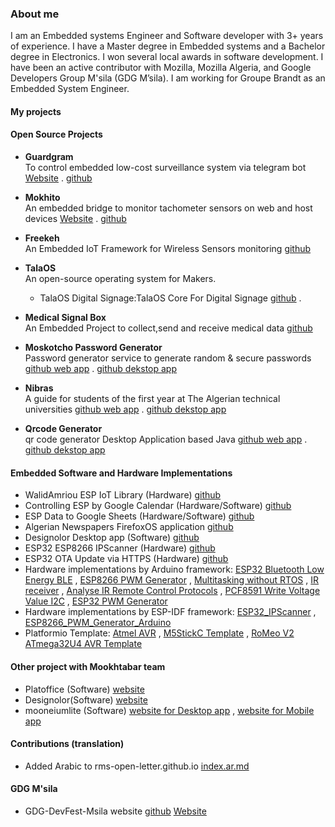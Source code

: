 ### About me

I am an Embedded systems Engineer and Software developer with 3+ years of experience. I have a Master degree in Embedded systems and a Bachelor degree in Electronics. I won several local awards in software development. I have been an active contributor with Mozilla, Mozilla Algeria, and Google Developers Group M'sila (GDG M’sila).  I am working for Groupe Brandt as an Embedded System Engineer. 

#### __My projects__
#### __Open Source Projects__ 

* __Guardgram__    
To control embedded low-cost surveillance system via telegram bot [Website](https://guardgram.walidamriou.com "Website") . [github](https://github.com/walidamriou/Guardgram "github") 

* __Mokhito__   
An embedded bridge to monitor tachometer sensors on web and host devices [Website](https://mokhito.walidamriou.com/ "Website") . [github](https://github.com/walidamriou/Mokhito "github")  
  
* __Freekeh__   
An Embedded IoT Framework for Wireless Sensors monitoring [github](https://github.com/walidamriou/Freekeh "github")  
  

* __TalaOS__   
An open-source operating system for Makers.
   * TalaOS Digital Signage:TalaOS Core For Digital Signage [github](https://github.com/walidamriou/TalaOS_DigitalSignage "github") . 
 
* __Medical Signal Box__   
An Embedded Project to collect,send and receive medical data  [github](https://github.com/walidamriou/MedicalSignalsBox "github") 

* __Moskotcho Password Generator__   
Password generator service to generate random & secure passwords  [github web app](https://github.com/walidamriou/Moskotcho_Password_Generator "github web app") . 
 [github dekstop app](https://github.com/walidamriou/Moskotcho_Password_Generator_Desktop "github dekstop app") 

* __Nibras__   
 A guide for students of the first year at The Algerian technical universities   [github web app](https://github.com/walidamriou/Nibras "github web app") . 
 [github dekstop app](https://github.com/walidamriou/Nibras_Desktop "github dekstop app") 
 
 
* __Qrcode Generator__   
  qr code generator Desktop Application based Java  [github web app](https://github.com/walidamriou/Nibras "github web app") . 
 [github dekstop app](https://github.com/walidamriou/Nibras_Desktop "github dekstop app") 
 
#### Embedded Software and Hardware Implementations 
- WalidAmriou ESP IoT Library (Hardware) [github](https://github.com/walidamriou/WalidAmriou_ESP_IoT "github")
- Controlling ESP by Google Calendar (Hardware/Software) [github](https://github.com/walidamriou/Controlling_ESP_by_Google_Calendar "github")   
- ESP Data to Google Sheets (Hardware/Software) [github](hhttps://github.com/walidamriou/ESP_Data_to_Google_Sheets "github")   
- Algerian Newspapers FirefoxOS application [github]( https://github.com/walidamriou/Algerian-Newspapers-FirefoxOS-application "github") 
- Designolor Desktop app  (Software) [github](https://github.com/walidamriou/Designolor_Desktop "github")   
- ESP32 ESP8266 IPScanner (Hardware) [github](https://github.com/walidamriou/ESP32_ESP8266_IPScanner "github")   
- ESP32 OTA Update via HTTPS (Hardware) [github](https://github.com/walidamriou/ESP32_OTA_Update_via_HTTPS "github")  
- َHardware implementations by Arduino framework:    [ESP32 Bluetooth Low Energy BLE](https://github.com/walidamriou/ESP32_Bluetooth_Low_Energy_BLE_Arduino "Github") , [ESP8266 PWM Generator](https://github.com/walidamriou/ESP8266_PWM_Generator_Arduino "Github") , [Multitasking without RTOS](https://github.com/walidamriou/Arduino_Multitasking_without_RTOS "Github") , [IR receiver](https://github.com/walidamriou/Arduino_IR_receiver "Github")  , [Analyse IR Remote Control Protocols](https://github.com/walidamriou/ESP32_Analyse_IR_Remote_Control_Protocols "Github") , [PCF8591 Write Voltage Value I2C](https://github.com/walidamriou/Arduino_PCF8591_Write_Analog_Value_I2C "Github") , [ESP32 PWM Generator](https://github.com/walidamriou/ESP32_PWM_Generator_Arduino "Github")
- َHardware implementations by ESP-IDF framework:    [ESP32_IPScanner](https://github.com/walidamriou/ESP32_IPScanner "Github") , [ESP8266_PWM_Generator_Arduino](https://github.com/walidamriou/ESP8266_PWM_Generator_Arduino "Github")  
- Platformio Template:  [Atmel AVR](https://github.com/walidamriou/Atmel_AVR_Platformio_Project_Template "Github") , [M5StickC Template](https://github.com/walidamriou/M5StickC_Platformio_Template "Github") , [RoMeo V2 ATmega32U4 AVR Template
](https://github.com/walidamriou/RoMeo_V2_ATmega32U4_AVR_Platformio_Project_Template "Github") 

#### Other project with Mookhtabar team
- Platoffice (Software)   [website](https://www.mookhtabar.com/2018/10/platoffice.html "website")
- Designolor(Software)   [website](https://www.mookhtabar.com/2018/10/designolor.html "website")
- mooneiumlite (Software) [website for Desktop app](https://www.mookhtabar.com/2018/09/mooneiumlite.html "website") , [website for Mobile app](https://www.mookhtabar.com/2019/09/mooneiumlite-pre-alpha-10-for-android.html "website")

#### Contributions (translation)
- Added Arabic to rms-open-letter.github.io [index.ar.md](https://github.com/rms-open-letter/rms-open-letter.github.io "index.ar.md") 

#### GDG M'sila
- GDG-DevFest-Msila website [github](https://github.com/walidamriou/GDG-DevFest-Msila "github") [Website](https://www.walidamriou.com/GDG-DevFest-Msila/ "Website")

   
